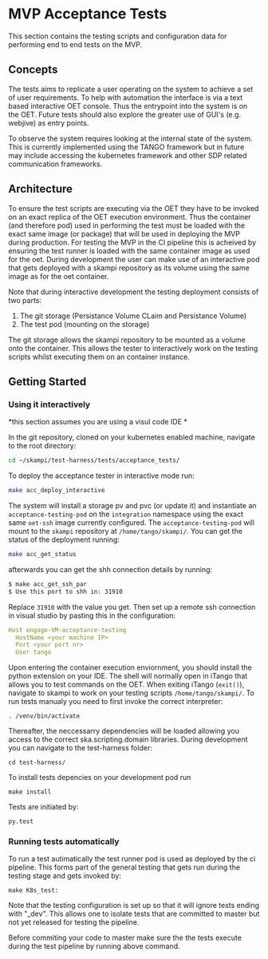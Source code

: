 # MVP Acceptance Tests  

This section contains the testing scripts and configuration data for performing end to end tests on the MVP.

## Concepts 

The tests aims to replicate a user operating on the system to achieve a set of user requirements. To help with automation the interface is via a text based interactive OET console. Thus the entrypoint into the system is on the OET. Future tests should also explore the greater use of GUI's (e.g. webjive) as entry points.

To observe the system requires looking at the internal state of the system. This is currently implemented using the TANGO framework but in future may include accessing the kubernetes framework and other SDP related communication frameworks.

## Architecture

To ensure the test scripts are executing via the OET they have to be invoked on an exact replica of the OET execution environment. Thus the container (and therefore pod) used in performing the test must be loaded with the exact same image (or package) that will be used in deploying the MVP during production. For testing the MVP in the CI pipeline this is acheived by ensuring the test runner is loaded with the same container image as used for the oet. During development the user can make use of an interactive pod that gets deployed with a skampi repository as its volume using the same image as for the oet container.

Note that during interactive development the testing deployment consists of two parts:

1. The git storage (Persistance Volume CLaim and Persistance Volume)
2. The test pod (mounting on the storage)

The git storage allows the skampi repository to be mounted as a volume onto the container. This allows the tester to interactively work on the testing scripts whilst executing them on an container instance.

## Getting Started

### Using it interactively

*this section assumes you are using a visul code IDE *
 
In the git repository, cloned on your kubernetes enabled machine, navigate to the root directory:

```bash
cd ~/skampi/test-harness/tests/acceptance_tests/
```

To deploy the acceptance tester in interactive mode run:

```bash
make acc_deploy_interactive
```

The system will install a storage pv and pvc (or update it) and instantiate an `acceptance-testing-pod` on the `integration` namespace using the exact same `oet-ssh` image currently configured. The `acceptance-testing-pod` will mount to the `skampi` repository at `/home/tango/skampi/`. You can get the status of the deployment running:

```bash
make acc_get_status
```

afterwards you can get the shh connection details by running:

```bash
$ make acc_get_ssh_par
$ Use this port to shh in: 31910
```

Replace `31910` with the value you get. Then set up a remote ssh connection in visual studio by pasting this in the configuration:

```yaml
Host engage-VM-acceptance-testing
  HostName <your machine IP>
  Port <your port nr>
  User tango
```

Upon entering the container execution enviornment, you should install the python extension on your IDE. The shell will normally open in iTango that allows you to test commands on the OET. When exiting iTango (`exit()`), navigate to skampi to work on your testing scripts `/home/tango/skampi/`. To run tests manualy you need to first invoke the correct interpreter:

```shell
. /venv/bin/activate
```

Thereafter, the neccessarry dependencies will be loaded allowing you access to the correct ska.scripting.domain libraries. During development you can navigate to the test-harness folder:

```shell
cd test-harness/
```
To install tests depencies on your development pod run

```shell
make install
```

Tests are initiated by:

```shell
py.test
```

### Running tests automatically

To run a test autimatically the test runner pod is used as deployed by the ci pipeline. This forms part of the general testing that gets run during the testing stage and gets invoked by:

```shell
make K8s_test:
```
Note that the testing configuration is set up so that it will ignore tests ending with "_dev". This allows one to isolate tests that are committed to master but not yet released for testing the pipeline.

Before commiting your code to master make sure the the tests execute during the test pipeline by running above command.